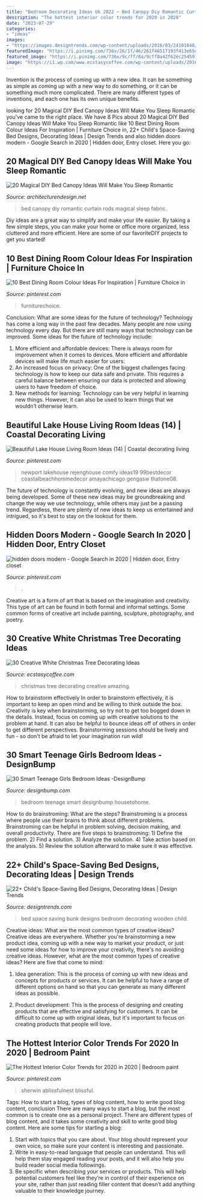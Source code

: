```yaml
---
title: "Bedroom Decorating Ideas Uk 2022 ~ Bed Canopy Diy Romantic Curtain Rods Magical Sleep Fabric"
description: "The hottest interior color trends for 2020 in 2020"
date: "2023-07-29"
categories:
- "ideas"
images:
- "https://images.designtrends.com/wp-content/uploads/2016/03/24101648/Space-Saving-Wooden-Bunk-Bed.jpeg"
featuredImage: "https://i.pinimg.com/736x/26/1f/46/261f46517193f413e65d89f93822b4ca.jpg"
featured_image: "https://i.pinimg.com/736x/9c/ff/8a/9cff8a42f62ec2545915d1f2396258c3.jpg"
image: "https://i1.wp.com/www.ecstasycoffee.com/wp-content/uploads/2016/11/AMAZING-CHRISTMAS-TREE-DECORATIO.jpg?resize=750%2C701"
---
```



Invention is the process of coming up with a new idea. It can be something as simple as coming up with a new way to do something, or it can be something much more complicated. There are many different types of inventions, and each one has its own unique benefits.

	

		
looking for 20 Magical DIY Bed Canopy Ideas Will Make You Sleep Romantic you've came to the right place. We have 8 Pics about 20 Magical DIY Bed Canopy Ideas Will Make You Sleep Romantic like 10 Best Dining Room Colour Ideas For Inspiration | Furniture Choice in, 22+ Child&#039;s Space-Saving Bed Designs, Decorating Ideas | Design Trends and also hidden doors modern - Google Search in 2020 | Hidden door, Entry closet. Here you go:
		
    
## 20 Magical DIY Bed Canopy Ideas Will Make You Sleep Romantic

<img loading=lazy src="https://cdn.architecturendesign.net/wp-content/uploads/2015/07/AD-DIY-Bed-Canopy-5.jpg" onerror="this.onerror=null;this.src='https://tse2.mm.bing.net/th?id=OIP.rSlS-P24WMJJJnProar_iAHaLF&amp;pid=15.1';" alt="20 Magical DIY Bed Canopy Ideas Will Make You Sleep Romantic">

_Source: architecturendesign.net_

>bed canopy diy romantic curtain rods magical sleep fabric. 

	

Diy ideas are a great way to simplify and make your life easier. By taking a few simple steps, you can make your home or office more organized, less cluttered and more efficient. Here are some of our favoriteDIY projects to get you started!

    
## 10 Best Dining Room Colour Ideas For Inspiration | Furniture Choice In

<img loading=lazy src="https://i.pinimg.com/736x/9c/ff/8a/9cff8a42f62ec2545915d1f2396258c3.jpg" onerror="this.onerror=null;this.src='https://tse4.mm.bing.net/th?id=OIP.2ren5obzLdXEGirDVXvAIwHaLH&amp;pid=15.1';" alt="10 Best Dining Room Colour Ideas For Inspiration | Furniture Choice in">

_Source: pinterest.com_

>furniturechoice. 

	

Conclusion: What are some ideas for the future of technology?
Technology has come a long way in the past few decades. Many people are now using technology every day. But there are still many ways that technology can be improved. Some ideas for the future of technology include: 
1) More efficient and affordable devices: There is always room for improvement when it comes to devices. More efficient and affordable devices will make life much easier for users. 
2) An increased focus on privacy: One of the biggest challenges facing technology is how to keep our data safe and private. This requires a careful balance between ensuring our data is protected and allowing users to have freedom of choice. 
3) New methods for learning: Technology can be very helpful in learning new things. However, it can also be used to learn things that we wouldn’t otherwise learn.

    
## Beautiful Lake House Living Room Ideas (14) | Coastal Decorating Living

<img loading=lazy src="https://i.pinimg.com/736x/6f/6d/e1/6f6de1c35e3fedc869fa4f25149d3897.jpg" onerror="this.onerror=null;this.src='https://tse4.mm.bing.net/th?id=OIP.kpL5RpmFqTy_VYqmWmeHggHaJ3&amp;pid=15.1';" alt="Beautiful Lake House Living Room Ideas (14) | Coastal decorating living">

_Source: pinterest.com_

>newport lakehouse rejenghouse comfy ideas19 99bestdecor coastalbeachhommedecor amayachicago gengasw thatone08. 

	

The future of technology is constantly evolving, and new ideas are always being developed. Some of these new ideas may be groundbreaking and change the way we use technology, while others may just be a passing trend. Regardless, there are plenty of new ideas to keep us entertained and intrigued, so it's best to stay on the lookout for them.

    
## Hidden Doors Modern - Google Search In 2020 | Hidden Door, Entry Closet

<img loading=lazy src="https://i.pinimg.com/736x/26/1f/46/261f46517193f413e65d89f93822b4ca.jpg" onerror="this.onerror=null;this.src='https://tse1.mm.bing.net/th?id=OIP.hBHAc_2gxVscraUGZ8E4bgHaLH&amp;pid=15.1';" alt="hidden doors modern - Google Search in 2020 | Hidden door, Entry closet">

_Source: pinterest.com_

>. 

	

Creative art is a form of art that is based on the imagination and creativity. This type of art can be found in both formal and informal settings. Some common forms of creative art include painting, sculpture, photography, and poetry.

    
## 30 Creative White Christmas Tree Decorating Ideas

<img loading=lazy src="https://i1.wp.com/www.ecstasycoffee.com/wp-content/uploads/2016/11/AMAZING-CHRISTMAS-TREE-DECORATIO.jpg?resize=750%2C701" onerror="this.onerror=null;this.src='https://tse2.mm.bing.net/th?id=OIP.Ry9yTrh95k16bHl6_MqQKgHaG7&amp;pid=15.1';" alt="30 Creative White Christmas Tree Decorating Ideas">

_Source: ecstasycoffee.com_

>christmas tree decorating creative amazing. 

	

How to brainstorm effectively
In order to brainstorm effectively, it is important to keep an open mind and be willing to think outside the box. Creativity is key when brainstorming, so try not to get too bogged down in the details. Instead, focus on coming up with creative solutions to the problem at hand. It can also be helpful to bounce ideas off of others in order to get different perspectives. Brainstorming sessions should be lively and fun - so don't be afraid to let your imagination run wild!

    
## 30 Smart Teenage Girls Bedroom Ideas -DesignBump

<img loading=lazy src="https://designbump.com/wp-content/uploads/2014/09/teenage-girl-bedroom-ideaas-009.jpg" onerror="this.onerror=null;this.src='https://tse3.mm.bing.net/th?id=OIP.5lG8hbOpG2SZDP9kUkbFtwHaHa&amp;pid=15.1';" alt="30 Smart Teenage Girls Bedroom Ideas -DesignBump">

_Source: designbump.com_

>bedroom teenage smart designbump housetohome. 

	

How to do brainstroming: What are the steps?
Brainstroming is a process where people use their brains to think about different problems. Brainstroming can be helpful in problem solving, decision making, and overall productivity. There are five steps to brainstroming: 1) Define the problem. 2) Find a solution. 3) Analyze the solution. 4) Take action based on the analysis. 5) Review the solution afterward to make sure it was effective.

    
## 22+ Child&#039;s Space-Saving Bed Designs, Decorating Ideas | Design Trends

<img loading=lazy src="https://images.designtrends.com/wp-content/uploads/2016/03/24101648/Space-Saving-Wooden-Bunk-Bed.jpeg" onerror="this.onerror=null;this.src='https://tse3.mm.bing.net/th?id=OIP.mRsXmu64GyIzIhUyAqEhmAHaJ3&amp;pid=15.1';" alt="22+ Child&#039;s Space-Saving Bed Designs, Decorating Ideas | Design Trends">

_Source: designtrends.com_

>bed space saving bunk designs bedroom decorating wooden child. 

	

Creative ideas: What are the most common types of creative ideas?
Creative ideas are everywhere. Whether you're brainstorming a new product idea, coming up with a new way to market your product, or just need some ideas for how to improve your creativity, there's no avoiding creative ideas. However, what are the most common types of creative ideas? Here are five that come to mind: 
1. Idea generation: This is the process of coming up with new ideas and concepts for products or services. It can be helpful to have a range of different options on hand so that you can generate as many different ideas as possible.

2. Product development: This is the process of designing and creating products that are effective and satisfying for customers. It can be difficult to come up with original ideas, but it's important to focus on creating products that people will love.


    
## The Hottest Interior Color Trends For 2020 In 2020 | Bedroom Paint

<img loading=lazy src="https://i.pinimg.com/736x/e0/24/f7/e024f775c3589b2c2b581f93feb86b72.jpg" onerror="this.onerror=null;this.src='https://tse3.mm.bing.net/th?id=OIP.3ELubTFXJV4psKFVwzcgJgHaLH&amp;pid=15.1';" alt="The Hottest Interior Color Trends for 2020 in 2020 | Bedroom paint">

_Source: pinterest.com_

>sherwin ablissfulnest blissful. 

	

Tags: How to start a blog, types of blog content, how to write good blog content, conclusion
There are many ways to start a blog, but the most common is to create one as a personal project. There are different types of blog content, and it takes some creativity and skill to write good blog content. Here are some tips for starting a blog:
1. Start with topics that you care about. Your blog should represent your own voice, so make sure your content is interesting and passionate.
2. Write in easy-to-read language that people can understand. This will help them stay engaged reading your posts, and it will also help you build reader social media followings.
3. Be specific when describing your services or products. This will help potential customers feel like they’re in control of their experience on your site, rather than just reading filler content that doesn’t add anything valuable to their knowledge journey. 

